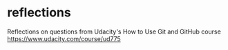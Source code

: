 # reflections

Reflections on questions from Udacity's How to Use Git and GitHub course
https://www.udacity.com/course/ud775
